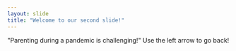 ```yaml
---
layout: slide
title: "Welcome to our second slide!"
---
```

"Parenting during a pandemic is challenging!"
Use the left arrow to go back!
